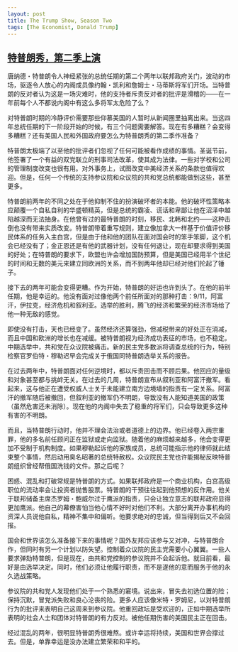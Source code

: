 ```yaml
---
layout: post
title: The Trump Show, Season Two
tags: [The Economist, Donald Trump]
---
```


## [特普朗秀，第二季上演](https://www.economist.com/leaders/2019/01/05/what-to-expect-from-the-second-half-of-donald-trumps-first-term)  

唐纳德・特普朗令人神经紧张的总统任期的第二个两年以联邦政府关门，波动的市场，驱逐令人放心的内阁成员像约翰・凯利和詹姆士・马蒂斯将军们开场。当特普朗的反对者认为这是一场灾难时，他的支持者斥责反对者的批评是滑稽的——在一年前每个人不都说内阁中有这么多将军太危险了么？  

对特普朗时期的冷静评价需要那些仰慕美国的人暂时从新闻圈里抽离出来。当这四年总统任期的下一阶段开始的时候，有三个问题需要解答。现在有多糟糕？会变得多糟糕？还有美国人民和外国政府要怎么为特普朗秀的第二季作准备？  

特普朗太极端了以至他的批评者们忽视了任何可能被看作成绩的事情。圣诞节前，他签署了一个有益的双党联立的刑事司法改革，使其成为法律。一些对学校和公司的管理制度改变也很有用。对外事务上，试图改变中美经济关系的条款也值得欢迎。但是，任何一个传统的支持参议院和众议院的共和党总统都能做到这些，甚至更多。  

特普朗前两年的不同之处在于他抑制不住的扮演破坏者的本能。他的破坏性策略本应颠覆一个自私自利的华盛顿精英，但是总统的霸凌、谎话和卑鄙让他在沼泽中越陷越深而无法抽身。在他曾有过的最特普朗的时刻，移民、北韩和北约——这种击倒也没有带来实质改变。特普朗带着重写规则，建立像加拿大一样基于价值评价移民体系的任务入主白宫，但是由于他和他的团队在面对国会时的笨手笨脚，这个机会已经没有了；金正恩还是有他的武器计划，没有任何退让，现在却要求得到美国的好处；在特普朗的要求下，欧盟也许会增加国防预算，但是美国已经用半个世纪的时间和无数的美元来建立同欧洲的关系，而不到两年他却已经对他们抡起了锤子。  

接下去的两年可能会变得更糟。作为开始，特普朗的好运也许到头了。在他的前半任期，他是幸运的。他没有面对过像他两个前任所面对的那种打击：9/11，阿富汗，伊拉克，经济危机和叙利亚。选举的胜利，腾飞的经济和繁荣的经济市场给了他一种无敌的感觉。  

即使没有打击，天也已经变了。虽然经济还算强劲，但减税带来的好处正在消减，而且中国和欧洲的增长也在减缓。被特普朗视为经济成功表征的市场，也不稳定。中期选举中，共和党在众议院被痛击。新的民主党多数派将调查总统的行为，特别检察官罗伯特・穆勒迟早会完成关于俄国同特普朗选举关系的报告。  

在过去两年中，特普朗面对任何逆境时，都以斥责回击而不顾后果。他回应的量级和对象甚至都与挑衅无关。在过去的几周，特普朗宣布从叙利亚和阿富汗撤军。看起来，这与他正在遭受权威人士关于未能建立南方边境墙的指责有一定关系。阿富汗的撤军随后被撤回，但叙利亚的撤军仍不明朗，导致没有人能知道美国的政策（虽然危害还未消除）。现在他的内阁中失去了稳重的将军们，只会导致更多这种有害的不明朗。  

而且，当特普朗行动时，他并不理会法治或者道德上的边界。他已经卷入两宗重罪，他的多名前任顾问正在监狱或走向监狱。随着他的麻烦越来越多，他会变得更加不受制于机构制度。如果穆勒起诉他的家族成员，总统可能指示他的律师就此结束整个事情，然后动用臭名昭著的总统特赦权。众议院民主党也许能揭秘反映特普朗组织曾经帮俄国洗钱的文件。那之后呢？  

困惑、混乱和打破常规是特普朗的方式。如果联邦政府是一个商业机构，白宫高级职位的流动率会让投资者抛售股票。特普朗的干预往往起到他预想的反作用。他关于联邦储备主席杰罗姆・鲍威尔过于鹰派的指责，只会让独立意志的联邦政府显得更加鹰派。他自己的幕僚害怕当他心情不好时对他们不利。大部分离开办事机构的资深人员说他自私，精神不集中和偏听。他要求绝对的忠诚，但当得到后又不会回报。  

国会和世界该怎么准备接下来的事情呢？国外友邦应该参与又对冲，与特普朗合作，但同时有另一个计划以防失望。控制着众议院的民主党需要小心翼翼。一些人要求弹劾特普朗，但是现在，由共和党控制的参议院并不会起诉他。就目前看，最好是由选举决定。同时，他们必须让他履行职责，而不是遂他的意而服务于他的永久选战策略。  

参议院的共和党人发现他们处于一个熟悉的窘境。说出来，冒失去初选位置的险；保持沉默，冒党派失败和良心沦丧的险。更多人应该像米特・罗姆尼，以对特普朗行为的批评来表明自己这周来到参议院。他重回政坛是受欢迎的，正如中期选举所表明的社会人士和团体对特普朗的有力反对。被他任期伤害的美国民主正在回击。  

经过混乱的两年，很明显特普朗秀很难熬。或许幸运将持续，美国和世界会撑过去。但是，单靠幸运是没办法建立繁荣和和平的。  

<br />

<!-- Have installed [Caffe](http://caffe.berkeleyvision.org/) both on Ubuntu and Mac, but the Ubuntu one broke after some other installations recently, so decided to reinstall Ubuntu and Caffe, just write down the whole process for future reference and also help out with people having issues with Caffe installation on Ubuntu. Let's start!

<br />

## Specs  
Hardware: `GEFORCE GTX 1080`  
Software: `Ubuntu 16.04`, `NVIDIA DRIVER 375.26`, `CUDA 8.0`, `CuDNN 5.1`, `Anaconda 4.3.1`, `Caffe 1.0.0-rc5`
 -->